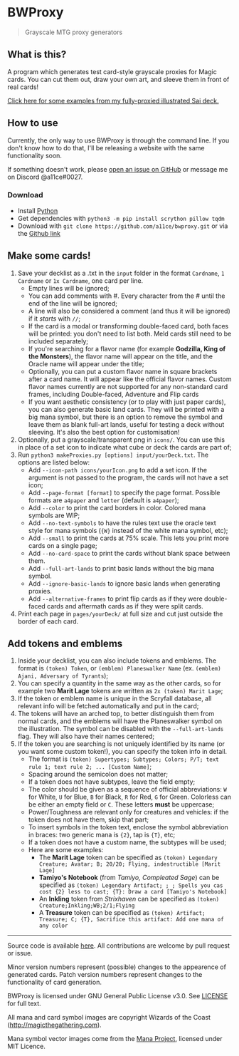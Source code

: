 # BWProxy

> Grayscale MTG proxy generators 

## What is this?

A program which generates test card-style grayscale proxies for Magic cards. You can cut them out, draw your own art, and sleeve them in front of real cards! 

[Click here for some examples from my fully-proxied illustrated Sai deck.](https://raw.githubusercontent.com/a11ce/bwproxy/main/docs/exampleCards.jpg)

## How to use

Currently, the only way to use BWProxy is through the command line. If you don't know how to do that, I'll be releasing a website with the same functionality soon. 

If something doesn't work, please [open an issue on GitHub](https://github.com/a11ce/bwproxy/issues/new/choose) or message me on Discord @a11ce#0027.

### Download

* Install [Python](https://www.python.org)
* Get dependencies with `python3 -m pip install scrython pillow tqdm` 
* Download with `git clone https://github.com/a11ce/bwproxy.git` or via the [Github link](https://github.com/a11ce/bwproxy/releases/latest)

## Make some cards!

1. Save your decklist as a .txt in the `input` folder in the format `Cardname`, `1 Cardname` or `1x Cardname`, one card per line.
    - Empty lines will be ignored;
    - You can add comments with #. Every character from the # until the end of the line will be ignored;
    - A line will also be considered a comment (and thus it will be ignored) if it *starts* with `//`;
    - If the card is a modal or transforming double-faced card, both faces will be printed: you don't need to list both. Meld cards still need to be included separately;
    - If you're searching for a flavor name (for example **Godzilla, King of the Monsters**), the flavor name will appear on the title, and the Oracle name will appear under the title;
    - Optionally, you can put a custom flavor name in square brackets after a card name. It will appear like the official flavor names. Custom flavor names currently are not supported for any non-standard card frames, including Double-faced, Adventure and Flip cards
    - If you want aesthetic consistency (or to play with just paper cards), you can also generate basic land cards. They will be printed with a big mana symbol, but there is an option to remove the symbol and leave them as blank full-art lands, useful for testing a deck without sleeving. It's also the best option for customisation!
1. Optionally, put a grayscale/transparent png in `icons/`. You can use this in place of a set icon to indicate what cube or deck the cards are part of;
1. Run `python3 makeProxies.py [options] input/yourDeck.txt`. The options are listed below:
    - Add `--icon-path icons/yourIcon.png` to add a set icon. If the argument is not passed to the program, the cards will not have a set icon;
    - Add `--page-format [format]` to specify the page format. Possible formats are `a4paper` and `letter` (default is `a4paper`);
    - Add `--color` to print the card borders in color. Colored mana symbols are WIP;
    - Add `--no-text-symbols` to have the rules text use the oracle text style for mana symbols (`{W}` instead of the white mana symbol, etc);
    - Add `--small` to print the cards at 75% scale. This lets you print more cards on a single page;
    - Add `--no-card-space` to print the cards without blank space between them.
    - Add `--full-art-lands` to print basic lands without the big mana symbol.
    - Add `--ignore-basic-lands` to ignore basic lands when generating proxies.
    - Add `--alternative-frames` to print flip cards as if they were double-faced cards and aftermath cards as if they were split cards.
1. Print each page in `pages/yourDeck/` at full size and cut just outside the border of each card.

## Add tokens and emblems

1. Inside your decklist, you can also include tokens and emblems. The format is `(token) Token`, or `(emblem) Planeswalker Name` (ex. `(emblem) Ajani, Adversary of Tyrants`);
1. You can specify a quantity in the same way as the other cards, so for example two **Marit Lage** tokens are written as `2x (token) Marit Lage`;
1. If the token or emblem name is unique in the Scryfall database, all relevant info will be fetched automatically and put in the card;
1. The tokens will have an arched top, to better distinguish them from normal cards, and the emblems will have the Planeswalker symbol on the illustration. The symbol can be disabled with the `--full-art-lands` flag. They will also have their names centered;
1. If the token you are searching is not uniquely identified by its name (or you want some custom token!), you can specify the token info in detail.
    - The format is `(token) Supertypes; Subtypes; Colors; P/T; text rule 1; text rule 2; ... [Custom Name]`;
    - Spacing around the semicolon does not matter;
    - If a token does not have subtypes, leave the field empty;
    - The color should be given as a sequence of official abbreviations: `W` for White, `U` for Blue, `B` for Black, `R` for Red, `G` for Green. Colorless can be either an empty field or `C`. These letters **must** be uppercase;
    - Power/Toughness are relevant only for creatures and vehicles: if the token does not have them, skip that part;
    - To insert symbols in the token text, enclose the symbol abbreviation in braces: two generic mana is `{2}`, tap is `{T}`, etc;
    - If a token does not have a custom name, the subtypes will be used;
    - Here are some examples:
        - The **Marit Lage** token can be specified as `(token) Legendary Creature; Avatar; B; 20/20; Flying, indestructible [Marit Lage]`
        - **Tamiyo's Notebook** (from *Tamiyo, Compleated Sage*) can be specified as `(token) Legendary Artifact; ; ; Spells you cas cost {2} less to cast; {T}: Draw a card [Tamiyo's Notebook]`
        - An **Inkling** token from *Strixhaven* can be specified as `(token) Creature;Inkling;WB;2/1;Flying`
        - A **Treasure** token can be specified as `(token) Artifact; Treasure; C; {T}, Sacrifice this artifact: Add one mana of any color`

--- 

Source code is available [here](https://github.com/a11ce/bwproxy). All contributions are welcome by pull request or issue.

Minor version numbers represent (possible) changes to the appearence of generated cards. Patch version numbers represent changes to the functionality of card generation.

BWProxy is licensed under GNU General Public License v3.0. See [LICENSE](https://github.com/a11ce/bwproxy/blob/main/LICENSE) for full text.

All mana and card symbol images are copyright Wizards of the Coast (http://magicthegathering.com).

Mana symbol vector images come from the [Mana Project](http://mana.andrewgioia.com/), licensed under MIT Licence.
